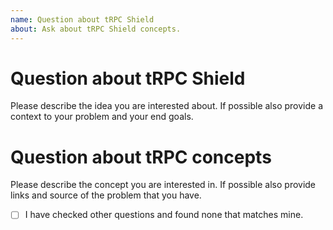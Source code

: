 ```yaml
---
name: Question about tRPC Shield
about: Ask about tRPC Shield concepts.
---
```


# Question about tRPC Shield

Please describe the idea you are interested about. If possible also provide a context to your problem and your end goals.

# Question about tRPC concepts

Please describe the concept you are interested in. If possible also provide links and source of the problem that you have.

- [ ] I have checked other questions and found none that matches mine.
